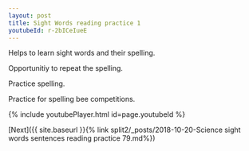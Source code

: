 ```yaml
---
layout: post
title: Sight Words reading practice 1
youtubeId: r-2bICeIueE
---
```

 
 
Helps to learn sight words and their spelling.

Opportunitiy to repeat the spelling. 

Practice spelling. 
 
Practice for spelling bee competitions. 
 
{% include youtubePlayer.html id=page.youtubeId %}
 
 

[Next]({{ site.baseurl }}{% link  split2/_posts/2018-10-20-Science sight words sentences reading practice 79.md%})
 
